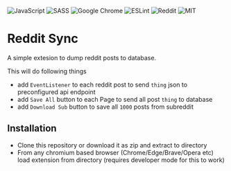 ![JavaScript](https://img.shields.io/badge/javascript-%23323330.svg?style=for-the-badge&logo=javascript&logoColor=%23F7DF1E)
![SASS](https://img.shields.io/badge/SASS-hotpink.svg?style=for-the-badge&logo=SASS&logoColor=white)
![Google Chrome](https://img.shields.io/badge/Chromium-4285F4?style=for-the-badge&logo=GoogleChrome&logoColor=white)
![ESLint](https://img.shields.io/badge/ESLint-4B3263?style=for-the-badge&logo=eslint&logoColor=white)
![Reddit](https://img.shields.io/badge/Reddit-%23FF4500.svg?style=for-the-badge&logo=Reddit&logoColor=white)
![MIT](https://img.shields.io/badge/License-MIT-blue.svg?style=for-the-badge&logoColor=white)

# Reddit Sync

A simple extesion to dump reddit posts to database.

This will do following things

- add `EventListener` to each reddit post to send `thing` json to preconfigured api endpoint
- add `Save All` button to each Page to send all post `thing` to database
- add `Download Sub` button to save all `1000` posts from subreddit

## Installation

- Clone this repository or download it as zip and extract to directory
- From any chromium based browser (Chrome/Edge/Brave/Opera etc) load extension from directory (requires developer mode for this to work)